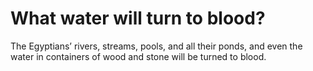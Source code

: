 # What water will turn to blood?

The Egyptians’ rivers, streams, pools, and all their ponds, and even the water in containers of wood and stone will be turned to blood.
